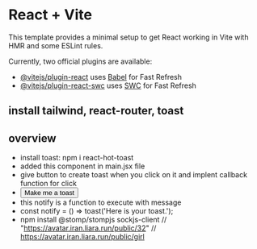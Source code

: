 # React + Vite

This template provides a minimal setup to get React working in Vite with HMR and some ESLint rules.

Currently, two official plugins are available:

- [@vitejs/plugin-react](https://github.com/vitejs/vite-plugin-react/blob/main/packages/plugin-react/README.md) uses [Babel](https://babeljs.io/) for Fast Refresh
- [@vitejs/plugin-react-swc](https://github.com/vitejs/vite-plugin-react-swc) uses [SWC](https://swc.rs/) for Fast Refresh

## install tailwind, react-router, toast

## overview 
-  install toast: npm i react-hot-toast
-  added this component in main.jsx file   <Toaster />
- give button to create toast when you click on it and implent callback function for click
- <button onClick={notify}>Make me a toast</button>
- this notify is a function to execute with message
- const notify = () => toast('Here is your toast.');
- npm install @stomp/stompjs sockjs-client
// "https://avatar.iran.liara.run/public/32"
                    // https://avatar.iran.liara.run/public/girl
